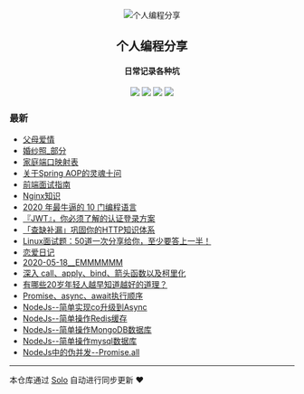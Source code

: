 <p align="center"><img alt="个人编程分享" src="https://www.xiaozao520.cn/static/logo2.ico"></p><h2 align="center">
个人编程分享
</h2>

<h4 align="center">日常记录各种坑</h4>
<p align="center"><a title="个人编程分享" target="_blank" href="https://github.com/liangzhaoliang95/solo-blog"><img src="https://img.shields.io/github/last-commit/liangzhaoliang95/solo-blog.svg?style=flat-square&color=FF9900"></a>
<a title="GitHub repo size in bytes" target="_blank" href="https://github.com/liangzhaoliang95/solo-blog"><img src="https://img.shields.io/github/repo-size/liangzhaoliang95/solo-blog.svg?style=flat-square"></a>
<a title="Solo Version" target="_blank" href="https://github.com/88250/solo/releases"><img src="https://img.shields.io/badge/solo-4.3.1-f1e05a.svg?style=flat-square&color=blueviolet"></a>
<a title="Hits" target="_blank" href="https://github.com/88250/hits"><img src="https://hits.b3log.org/liangzhaoliang95/solo-blog.svg"></a></p>

### 最新

* [父母爱情](https://www.xiaozao520.cn/articles/2020/12/25/1608888836182.html)
* [婚纱照_部分](https://www.xiaozao520.cn/articles/2020/12/25/1608880891587.html)
* [家庭端口映射表](https://www.xiaozao520.cn/articles/2020/12/01/1606813159401.html)
* [关于Spring AOP的灵魂十问](https://www.xiaozao520.cn/articles/2020/09/09/1599613727655.html)
* [前端面试指南](https://www.xiaozao520.cn/articles/2020/08/28/1598607282631.html)
* [Nginx知识](https://www.xiaozao520.cn/articles/2020/08/24/1598231403151.html)
* [2020 年最牛逼的 10 门编程语言](https://www.xiaozao520.cn/articles/2020/08/21/1597973283154.html)
* [『JWT』，你必须了解的认证登录方案](https://www.xiaozao520.cn/articles/2020/08/20/1597887680480.html)
* [「查缺补漏」巩固你的HTTP知识体系](https://www.xiaozao520.cn/articles/2020/08/08/1596877693558.html)
* [Linux面试题：50道一次分享给你，至少要答上一半！](https://www.xiaozao520.cn/articles/2020/06/06/1591425862450.html)
* [恋爱日记](https://www.xiaozao520.cn/articles/2020/05/27/1590579451591.html)
* [2020-05-18__EMMMMMM](https://www.xiaozao520.cn/articles/2020/05/26/1590458696820.html)
* [深入 call、apply、bind、箭头函数以及柯里化](https://www.xiaozao520.cn/articles/2020/05/06/1588765834924.html)
* [有哪些20岁年轻人越早知道越好的道理？](https://www.xiaozao520.cn/articles/2020/03/03/1583202423637.html)
* [Promise、async、await执行顺序](https://www.xiaozao520.cn/articles/2019/12/26/1577346362517.html)
* [NodeJs--简单实现co升级到Async](https://www.xiaozao520.cn/articles/2019/12/14/1576311999409.html)
* [NodeJs--简单操作Redis缓存](https://www.xiaozao520.cn/articles/2019/12/12/1576139444563.html)
* [NodeJs--简单操作MongoDB数据库](https://www.xiaozao520.cn/articles/2019/12/12/1576123246925.html)
* [NodeJs--简单操作mysql数据库](https://www.xiaozao520.cn/articles/2019/12/12/1576123072715.html)
* [NodeJs中的伪并发--Promise.all](https://www.xiaozao520.cn/articles/2019/12/12/1576119306429.html)



---

本仓库通过 [Solo](https://github.com/88250/solo) 自动进行同步更新 ❤️ 